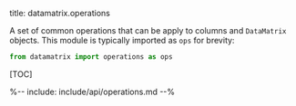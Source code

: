 title: datamatrix.operations

A set of common operations that can be apply to columns and `DataMatrix` objects. This module is typically imported as `ops` for brevity:

```python
from datamatrix import operations as ops
```


[TOC]

%-- include: include/api/operations.md --%
